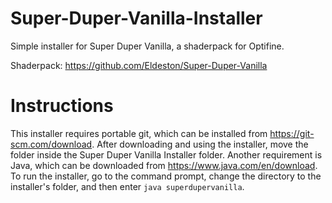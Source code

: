 # Super-Duper-Vanilla-Installer
Simple installer for Super Duper Vanilla, a shaderpack for Optifine.

Shaderpack:
https://github.com/Eldeston/Super-Duper-Vanilla

# Instructions
This installer requires portable git, which can be installed from https://git-scm.com/download. After downloading and using the installer, move the folder inside the Super Duper Vanilla Installer folder. Another requirement is Java, which can be downloaded from https://www.java.com/en/download. To run the installer, go to the command prompt, change the directory to the installer's folder, and then enter `java superdupervanilla`.
